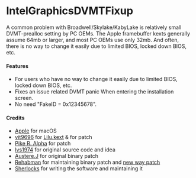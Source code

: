 IntelGraphicsDVMTFixup
===================

A common problem with Broadwell/Skylake/KabyLake is relatively small DVMT-prealloc setting by PC OEMs. 
The Apple framebuffer kexts generally assume 64mb or larger, and most PC OEMs use only 32mb.
And often, there is no way to change it easily due to limited BIOS, locked down BIOS, etc.


#### Features
- For users who have no way to change it easily due to limited BIOS, locked down BIOS, etc.
- Fixes an issue related DVMT panic When entering the installation screen.
- No need "FakeID = 0x12345678".


#### Credits
- [Apple](https://www.apple.com) for macOS  
- [vit9696](https://github.com/vit9696) for [Lilu.kext](https://github.com/vit9696/Lilu) & for patch
- [Pike R. Alpha](https://github.com/Piker-Alpha) for patch
- [lvs1974](https://applelife.ru/members/lvs1974.53809/) for original source code and idea
- [Austere.J](http://www.insanelymac.com/forum/user/1432100-austerej/) for original binary patch
- [Rehabman](http://www.insanelymac.com/forum/user/1031260-rehabman/) for maintaining binary patch and [new way patch](https://www.tonymacx86.com/threads/guide-alternative-to-the-minstolensize-patch-with-32mb-dvmt-prealloc.221506/)
- [Sherlocks](http://www.insanelymac.com/forum/user/980913-sherlocks/) for writing the software and maintaining it
